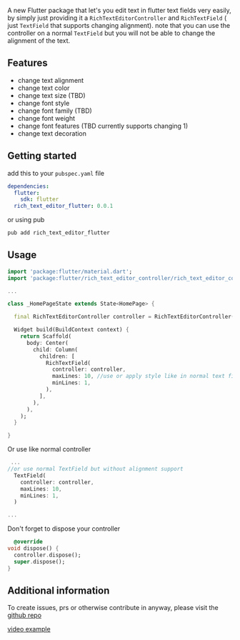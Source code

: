 A new Flutter package that let's you edit text in flutter text fields very easily, by
simply just providing it a ```RichTextEditorController``` and ```RichTextField``` (
just ```TextField``` that supports changing alignment).
note that you can use the controller on a normal ```TextField``` but you will not be able to change
the alignment of the text.

## Features

- change text alignment
- change text color
- change text size (TBD)
- change font style
- change font family (TBD)
- change font weight
- change font features (TBD currently supports changing 1)
- change text decoration

## Getting started

add this to your ```pubspec.yaml``` file

```yaml
dependencies:
  flutter:
    sdk: flutter
  rich_text_editor_flutter: 0.0.1
```

or
using pub

```bash
pub add rich_text_editor_flutter
```

## Usage

```dart
import 'package:flutter/material.dart';
import 'package:flutter/rich_text_editor_controller/rich_text_editor_controller.dart';

...

class _HomePageState extends State<HomePage> {

  final RichTextEditorController controller = RichTextEditorController();

  Widget build(BuildContext context) {
    return Scaffold(
      body: Center(
        child: Column(
          children: [
            RichTextField(
              controller: controller,
              maxLines: 10, //use or apply style like in normal text fields
              minLines: 1,
            ),
          ],
        ),
      ),
    );
  }

}

```

Or use like normal controller

```dart
 ...
//or use normal TextField but without alignment support
  TextField(
    controller: controller,
    maxLines: 10,
    minLines: 1,
  )

...
```

Don't forget to dispose your controller

```dart
  @override
void dispose() {
  controller.dispose();
  super.dispose();
}
```

## Additional information

To create issues, prs or otherwise contribute in anyway, please visit
the [github repo](https://github.com/folaoluwafemi/rich_text_editor_controller)


[video example](https://user-images.githubusercontent.com/89414401/230739943-845d77cd-60df-4d90-ba5a-1c9d14634695.mov)


